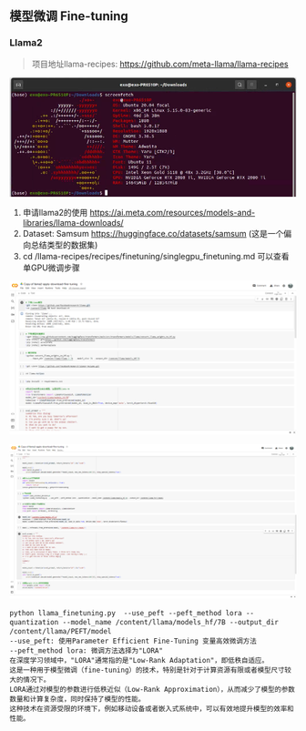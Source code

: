 ## 模型微调 Fine-tuning

### Llama2
> 项目地址llama-recipes: https://github.com/meta-llama/llama-recipes

![img.png](img/system.png)

1. 申请llama2的使用 https://ai.meta.com/resources/models-and-libraries/llama-downloads/
2. Dataset: Samsum https://huggingface.co/datasets/samsum (这是一个偏向总结类型的数据集)
3. cd /llama-recipes/recipes/finetuning/singlegpu_finetuning.md 可以查看单GPU微调步骤

![img.png](img/code1.png)

![img_1.png](img/code2.png)

```
python llama_finetuning.py  --use_peft --peft_method lora --quantization --model_name /content/llama/models_hf/7B --output_dir /content/llama/PEFT/model
--use_peft: 使用Parameter Efficient Fine-Tuning 变量高效微调方法
--peft_method lora: 微调方法选择为"LORA"
在深度学习领域中，"LORA"通常指的是"Low-Rank Adaptation"，即低秩自适应。
这是一种用于模型微调（fine-tuning）的技术，特别是针对于计算资源有限或者模型尺寸较大的情况下。
LORA通过对模型的参数进行低秩近似（Low-Rank Approximation），从而减少了模型的参数数量和计算复杂度，同时保持了模型的性能。
这种技术在资源受限的环境下，例如移动设备或者嵌入式系统中，可以有效地提升模型的效率和性能。
```
